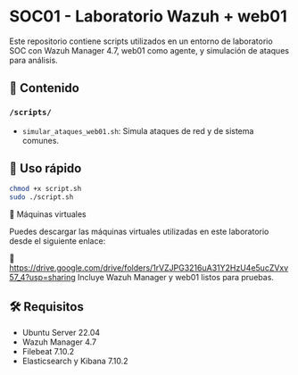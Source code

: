 # SOC01 - Laboratorio Wazuh + web01

Este repositorio contiene scripts utilizados en un entorno de laboratorio SOC con Wazuh Manager 4.7, web01 como agente, y simulación de ataques para análisis.

## 📁 Contenido

### `/scripts/`
- `simular_ataques_web01.sh`: Simula ataques de red y de sistema comunes.

## 🚀 Uso rápido

```bash
chmod +x script.sh
sudo ./script.sh
```

💾 Máquinas virtuales

Puedes descargar las máquinas virtuales utilizadas en este laboratorio desde el siguiente enlace:

🔗 https://drive.google.com/drive/folders/1rVZJPG3216uA31Y2HzU4e5ucZVxv57_4?usp=sharing
Incluye Wazuh Manager y web01 listos para pruebas.

## 🛠 Requisitos

- Ubuntu Server 22.04
- Wazuh Manager 4.7
- Filebeat 7.10.2
- Elasticsearch y Kibana 7.10.2
